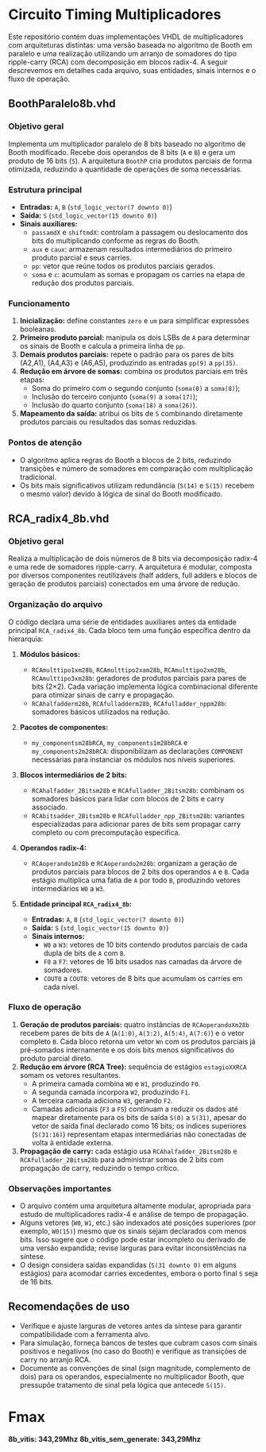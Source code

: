 # Circuito Timing Multiplicadores

Este repositório contém duas implementações VHDL de multiplicadores com arquiteturas distintas: uma versão baseada no algoritmo de Booth em paralelo e uma realização utilizando um arranjo de somadores do tipo ripple-carry (RCA) com decomposição em blocos radix-4. A seguir descrevemos em detalhes cada arquivo, suas entidades, sinais internos e o fluxo de operação.

## BoothParalelo8b.vhd

### Objetivo geral
Implementa um multiplicador paralelo de 8 bits baseado no algoritmo de Booth modificado. Recebe dois operandos de 8 bits (`A` e `B`) e gera um produto de 16 bits (`S`). A arquitetura `BoothP` cria produtos parciais de forma otimizada, reduzindo a quantidade de operações de soma necessárias.

### Estrutura principal
- **Entradas:** `A`, `B` (`std_logic_vector(7 downto 0)`)
- **Saída:** `S` (`std_logic_vector(15 downto 0)`)
- **Sinais auxiliares:**
  - `passamdX` e `shiftmdX`: controlam a passagem ou deslocamento dos bits do multiplicando conforme as regras do Booth.
  - `aux` e `caux`: armazenam resultados intermediários do primeiro produto parcial e seus carries.
  - `pp`: vetor que reúne todos os produtos parciais gerados.
  - `soma` e `c`: acumulam as somas e propagam os carries na etapa de redução dos produtos parciais.

### Funcionamento
1. **Inicialização:** define constantes `zero` e `um` para simplificar expressões booleanas.
2. **Primeiro produto parcial:** manipula os dois LSBs de `A` para determinar os sinais de Booth e calcula a primeira linha de `pp`.
3. **Demais produtos parciais:** repete o padrão para os pares de bits (A2,A1), (A4,A3) e (A6,A5), produzindo as entradas `pp(9)` a `pp(35)`.
4. **Redução em árvore de somas:** combina os produtos parciais em três etapas:
   - Soma do primeiro com o segundo conjunto (`soma(0)` a `soma(8)`);
   - Inclusão do terceiro conjunto (`soma(9)` a `soma(17)`);
   - Inclusão do quarto conjunto (`soma(18)` a `soma(26)`).
5. **Mapeamento da saída:** atribui os bits de `S` combinando diretamente produtos parciais ou resultados das somas reduzidas.

### Pontos de atenção
- O algoritmo aplica regras do Booth a blocos de 2 bits, reduzindo transições e número de somadores em comparação com multiplicação tradicional.
- Os bits mais significativos utilizam redundância (`S(14)` e `S(15)` recebem o mesmo valor) devido à lógica de sinal do Booth modificado.

## RCA_radix4_8b.vhd

### Objetivo geral
Realiza a multiplicação de dois números de 8 bits via decomposição radix-4 e uma rede de somadores ripple-carry. A arquitetura é modular, composta por diversos componentes reutilizáveis (half adders, full adders e blocos de geração de produtos parciais) conectados em uma árvore de redução.

### Organização do arquivo
O código declara uma série de entidades auxiliares antes da entidade principal `RCA_radix4_8b`. Cada bloco tem uma função específica dentro da hierarquia:

1. **Módulos básicos:**
   - `RCAmulttipo1xm28b`, `RCAmulttipo2xam28b`, `RCAmulttipo2xm28b`, `RCAmulttipo3xm28b`: geradores de produtos parciais para pares de bits (2×2). Cada variação implementa lógica combinacional diferente para otimizar sinais de carry e propagação.
   - `RCAhalfadderm28b`, `RCAfulladderm28b`, `RCAfulladder_nppm28b`: somadores básicos utilizados na redução.

2. **Pacotes de componentes:**
   - `my_componentsm28bRCA`, `my_components1m28bRCA` e `my_components2m28bRCA`: disponibilizam as declarações `COMPONENT` necessárias para instanciar os módulos nos níveis superiores.

3. **Blocos intermediários de 2 bits:**
   - `RCAhalfadder_2Bitsm28b` e `RCAfulladder_2Bitsm28b`: combinam os somadores básicos para lidar com blocos de 2 bits e carry associado.
   - `RCAbitsadder_2Bitsm28b` e `RCAfulladder_npp_2Bitsm28b`: variantes especializadas para adicionar pares de bits sem propagar carry completo ou com precomputação específica.

4. **Operandos radix-4:**
   - `RCAoperando1m28b` e `RCAoperando2m28b`: organizam a geração de produtos parciais para blocos de 2 bits dos operandos `A` e `B`. Cada estágio multiplica uma fatia de `A` por todo `B`, produzindo vetores intermediários `W0` a `W3`.

5. **Entidade principal `RCA_radix4_8b`:**
   - **Entradas:** `A`, `B` (`std_logic_vector(7 downto 0)`)
   - **Saída:** `S` (`std_logic_vector(15 downto 0)`)
   - **Sinais internos:**
     - `W0` a `W3`: vetores de 10 bits contendo produtos parciais de cada dupla de bits de `A` com `B`.
     - `F0` a `F7`: vetores de 16 bits usados nas camadas da árvore de somadores.
     - `COUT0` a `COUT8`: vetores de 8 bits que acumulam os carries em cada nível.

### Fluxo de operação
1. **Geração de produtos parciais:** quatro instâncias de `RCAoperandoXm28b` recebem pares de bits de `A` (`A(1:0)`, `A(3:2)`, `A(5:4)`, `A(7:6)`) e o vetor completo `B`. Cada bloco retorna um vetor `Wn` com os produtos parciais já pré-somados internamente e os dois bits menos significativos do produto parcial direto.
2. **Redução em árvore (RCA Tree):** sequência de estágios `estagioXXRCA` somam os vetores resultantes.
   - A primeira camada combina `W0` e `W1`, produzindo `F0`.
   - A segunda camada incorpora `W2`, produzindo `F1`.
   - A terceira camada adiciona `W3`, gerando `F2`.
   - Camadas adicionais (`F3` a `F5`) continuam a reduzir os dados até mapear diretamente para os bits de saída `S(0)` a `S(31)`, apesar do vetor de saída final declarado como 16 bits; os índices superiores (`S(31:16)`) representam etapas intermediárias não conectadas de volta à entidade externa.
3. **Propagação de carry:** cada estágio usa `RCAhalfadder_2Bitsm28b` e `RCAfulladder_2Bitsm28b` para administrar somas de 2 bits com propagação de carry, reduzindo o tempo crítico.

### Observações importantes
- O arquivo contém uma arquitetura altamente modular, apropriada para estudo de multiplicadores radix-4 e análise de tempo de propagação.
- Alguns vetores (`W0`, `W1`, etc.) são indexados até posições superiores (por exemplo, `W0(15)`) mesmo que os sinais sejam declarados com menos bits. Isso sugere que o código pode estar incompleto ou derivado de uma versão expandida; revise larguras para evitar inconsistências na síntese.
- O design considera saídas expandidas (`S(31 downto 0)` em alguns estágios) para acomodar carries excedentes, embora o porto final `S` seja de 16 bits.

## Recomendações de uso
- Verifique e ajuste larguras de vetores antes da síntese para garantir compatibilidade com a ferramenta alvo.
- Para simulação, forneça bancos de testes que cubram casos com sinais positivos e negativos (no caso do Booth) e verifique as transições de carry no arranjo RCA.
- Documente as convenções de sinal (sign magnitude, complemento de dois) para os operandos, especialmente no multiplicador Booth, que pressupõe tratamento de sinal pela lógica que antecede `S(15)`.

<!-- ## Licença
Defina aqui a licença do projeto, caso aplicável. -->


# Fmax
 **8b_vitis: 343,29Mhz**
 **8b_vitis_sem_generate: 343,29Mhz**

